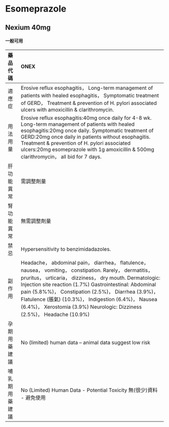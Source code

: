 # Esomeprazole

## Nexium 40mg

#### 一般可用

| 藥品代碼       | ONEX                                                                                                                                                                                                                                                                                                                                                                                                                         |
|:---------------|:-----------------------------------------------------------------------------------------------------------------------------------------------------------------------------------------------------------------------------------------------------------------------------------------------------------------------------------------------------------------------------------------------------------------------------|
| 適應症         | Erosive reflux esophagitis， Long-term management of patients with healed esophagitis， Symptomatic treatment of GERD， Treatment & prevention of H. pylori associated ulcers with amoxicillin & clarithromycin.                                                                                                                                                                                                             |
| 用法用量       | Erosive reflux esophagitis:40mg once daily for 4-8 wk. Long-term management of patients with healed esophagitis:20mg once daily. Symptomatic treatment of GERD:20mg once daily in patients without esophagitis. Treatment & prevention of H. pylori associated ulcers:20mg esomeprazole with 1g amoxicillin & 500mg clarithromycin， all bid for 7 days.                                                                     |
| 肝功能異常     | 需調整劑量                                                                                                                                                                                                                                                                                                                                                                                                                   |
| 腎功能異常     | 無需調整劑量                                                                                                                                                                                                                                                                                                                                                                                                                 |
| 禁忌           | Hypersensitivity to benzimidadazoles.                                                                                                                                                                                                                                                                                                                                                                                        |
| 副作用         | Headache， abdominal pain， diarrhea， flatulence， nausea， vomiting， constipation. Rarely， dermatitis， pruritus， urticaria， dizziness， dry mouth. Dermatologic: Injection site reaction (1.7%) Gastrointestinal: Abdominal pain (5.8%%)， Constipation (2.5%)， Diarrhea (3.9%)， Flatulence (脹氣) (10.3%)， Indigestion (6.4%)， Nausea (6.4%)， Xerostomia (3.9%) Neurologic: Dizziness (2.5%)， Headache (10.9%) |
| 孕期用藥建議   | No (limited) human data – animal data suggest low risk                                                                                                                                                                                                                                                                                                                                                                       |
| 哺乳期用藥建議 | No (Limited) Human Data - Potential Toxicity 無(很少)資料 - 避免使用                                                                                                                                                                                                                                                                                                                                                         |


